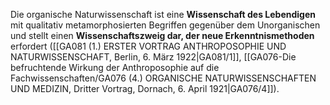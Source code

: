 
Die organische Naturwissenschaft ist eine **Wissenschaft des Lebendigen** mit qualitativ metamorphosierten Begriffen gegenüber dem Unorganischen und stellt einen **Wissenschaftszweig dar, der neue Erkenntnismethoden** erfordert ([[GA081 (1.) ERSTER VORTRAG ANTHROPOSOPHIE UND NATURWISSENSCHAFT, Berlin, 6. März 1922|GA081/1]], [[GA076-Die befruchtende Wirkung der Anthroposophie auf die Fachwissenschaften/GA076 (4.) ORGANISCHE NATURWISSENSCHAFTEN UND MEDIZIN, Dritter Vortrag, Dornach, 6. April 1921|GA076/4]]).
